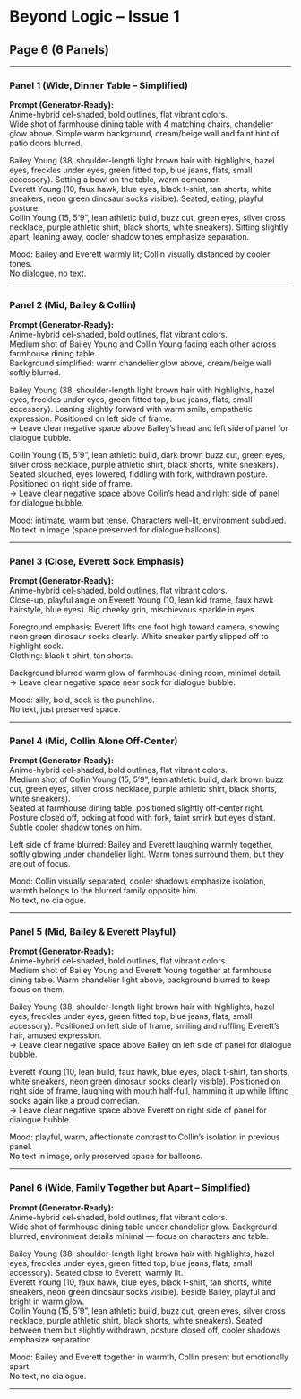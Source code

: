 # Beyond Logic – Issue 1  
## Page 6 (6 Panels)

---

### Panel 1 (Wide, Dinner Table – Simplified)  
**Prompt (Generator-Ready):**  
Anime-hybrid cel-shaded, bold outlines, flat vibrant colors.  
Wide shot of farmhouse dining table with 4 matching chairs, chandelier glow above. Simple warm background, cream/beige wall and faint hint of patio doors blurred.  

Bailey Young (38, shoulder-length light brown hair with highlights, hazel eyes, freckles under eyes, green fitted top, blue jeans, flats, small accessory). Setting a bowl on the table, warm demeanor.  
Everett Young (10, faux hawk, blue eyes, black t-shirt, tan shorts, white sneakers, neon green dinosaur socks visible). Seated, eating, playful posture.  
Collin Young (15, 5’9”, lean athletic build, buzz cut, green eyes, silver cross necklace, purple athletic shirt, black shorts, white sneakers). Sitting slightly apart, leaning away, cooler shadow tones emphasize separation.  

Mood: Bailey and Everett warmly lit; Collin visually distanced by cooler tones.  
No dialogue, no text.  

---

### Panel 2 (Mid, Bailey & Collin)  
**Prompt (Generator-Ready):**  
Anime-hybrid cel-shaded, bold outlines, flat vibrant colors.  
Medium shot of Bailey Young and Collin Young facing each other across farmhouse dining table.  
Background simplified: warm chandelier glow above, cream/beige wall softly blurred.  

Bailey Young (38, shoulder-length light brown hair with highlights, hazel eyes, freckles under eyes, green fitted top, blue jeans, flats, small accessory). Leaning slightly forward with warm smile, empathetic expression. Positioned on left side of frame.  
→ Leave clear negative space above Bailey’s head and left side of panel for dialogue bubble.  

Collin Young (15, 5’9”, lean athletic build, dark brown buzz cut, green eyes, silver cross necklace, purple athletic shirt, black shorts, white sneakers). Seated slouched, eyes lowered, fiddling with fork, withdrawn posture. Positioned on right side of frame.  
→ Leave clear negative space above Collin’s head and right side of panel for dialogue bubble.  

Mood: intimate, warm but tense. Characters well-lit, environment subdued.  
No text in image (space preserved for dialogue balloons).  

---

### Panel 3 (Close, Everett Sock Emphasis)  
**Prompt (Generator-Ready):**  
Anime-hybrid cel-shaded, bold outlines, flat vibrant colors.  
Close-up, playful angle on Everett Young (10, lean kid frame, faux hawk hairstyle, blue eyes). Big cheeky grin, mischievous sparkle in eyes.  

Foreground emphasis: Everett lifts one foot high toward camera, showing neon green dinosaur socks clearly. White sneaker partly slipped off to highlight sock.  
Clothing: black t-shirt, tan shorts.  

Background blurred warm glow of farmhouse dining room, minimal detail.  
→ Leave clear negative space near sock for dialogue bubble.  

Mood: silly, bold, sock is the punchline.  
No text, just preserved space.  

---

### Panel 4 (Mid, Collin Alone Off-Center)  
**Prompt (Generator-Ready):**  
Anime-hybrid cel-shaded, bold outlines, flat vibrant colors.  
Medium shot of Collin Young (15, 5’9”, lean athletic build, dark brown buzz cut, green eyes, silver cross necklace, purple athletic shirt, black shorts, white sneakers).  
Seated at farmhouse dining table, positioned slightly off-center right. Posture closed off, poking at food with fork, faint smirk but eyes distant. Subtle cooler shadow tones on him.  

Left side of frame blurred: Bailey and Everett laughing warmly together, softly glowing under chandelier light. Warm tones surround them, but they are out of focus.  

Mood: Collin visually separated, cooler shadows emphasize isolation, warmth belongs to the blurred family opposite him.  
No text, no dialogue.  

---

### Panel 5 (Mid, Bailey & Everett Playful)  
**Prompt (Generator-Ready):**  
Anime-hybrid cel-shaded, bold outlines, flat vibrant colors.  
Medium shot of Bailey Young and Everett Young together at farmhouse dining table. Warm chandelier light above, background blurred to keep focus on them.  

Bailey Young (38, shoulder-length light brown hair with highlights, hazel eyes, freckles under eyes, green fitted top, blue jeans, flats, small accessory). Positioned on left side of frame, smiling and ruffling Everett’s hair, amused expression.  
→ Leave clear negative space above Bailey on left side of panel for dialogue bubble.  

Everett Young (10, lean build, faux hawk, blue eyes, black t-shirt, tan shorts, white sneakers, neon green dinosaur socks clearly visible). Positioned on right side of frame, laughing with mouth half-full, hamming it up while lifting socks again like a proud comedian.  
→ Leave clear negative space above Everett on right side of panel for dialogue bubble.  

Mood: playful, warm, affectionate contrast to Collin’s isolation in previous panel.  
No text in image, only preserved space for balloons.  

---

### Panel 6 (Wide, Family Together but Apart – Simplified)  
**Prompt (Generator-Ready):**  
Anime-hybrid cel-shaded, bold outlines, flat vibrant colors.  
Wide shot of farmhouse dining table under chandelier glow. Background blurred, environment details minimal — focus on characters and table.  

Bailey Young (38, shoulder-length light brown hair with highlights, hazel eyes, freckles under eyes, green fitted top, blue jeans, flats, small accessory). Seated close to Everett, warmly lit.  
Everett Young (10, faux hawk, blue eyes, black t-shirt, tan shorts, white sneakers, neon green dinosaur socks visible). Beside Bailey, playful and bright in warm glow.  
Collin Young (15, 5’9”, lean athletic build, buzz cut, green eyes, silver cross necklace, purple athletic shirt, black shorts, white sneakers). Seated between them but slightly withdrawn, posture closed off, cooler shadows emphasize separation.  

Mood: Bailey and Everett together in warmth, Collin present but emotionally apart.  
No text, no dialogue.  

---
